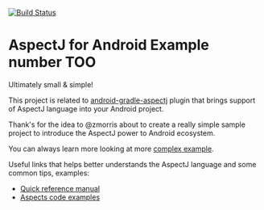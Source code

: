[![Build Status](https://travis-ci.org/Archinamon/AndroidAspectJExample2.svg?branch=master)](https://travis-ci.org/Archinamon/AndroidAspectJExample2)

# AspectJ for Android Example number TOO
Ultimately small &amp; simple!

This project is related to [android-gradle-aspectj](https://github.com/Archinamon/GradleAspectJ-Android) plugin that brings support of AspectJ language into your Android project.

Thank's for the idea to @zmorris about to create a really simple sample project to introduce the AspectJ power to Android ecosystem.

You can always learn more looking at more [complex example](https://github.com/Archinamon/AspectJExampleAndroid).

Useful links that helps better understands the AspectJ language and some common tips, examples:
* <a href="https://eclipse.org/aspectj/doc/next/quick5.pdf">Quick reference manual</a>
* <a href="https://eclipse.org/aspectj/sample-code.html">Aspects code examples</a>